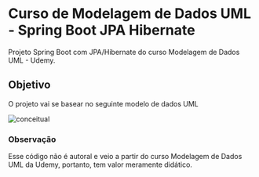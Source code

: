# Curso de Modelagem de Dados UML - Spring Boot JPA Hibernate
Projeto Spring Boot com JPA/Hibernate do curso Modelagem de Dados UML - Udemy.

## Objetivo
O projeto vai se basear no seguinte modelo de dados UML

![conceitual](https://user-images.githubusercontent.com/24705347/65792825-efdb7300-e13a-11e9-9b24-fece84c46617.png)


### Observação
Esse código não é autoral e veio a partir do curso Modelagem de Dados UML da Udemy, portanto, tem valor meramente didático.
